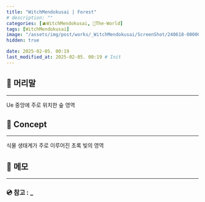 ```yaml
---
title: "WitchMendokusai | Forest"
# description: ""
categories: [🫐WitchMendokusai, 🥥The-World]
tags: [WitchMendokusai]
image: "/assets/img/post/works/_WitchMendokusai/ScreenShot/240618-000000.png"
hidden: true

date: 2025-02-05. 00:19
last_modified_at: 2025-02-05. 00:19 # Init
---
```


## 📀 머리말

---

Ue 중앙에 주로 위치한 숲 영역  

## 📀 Concept

---

식물 생태계가 주로 이루어진 초록 빛의 영역  

## 📀 메모

---

### 💿 참고 : _
